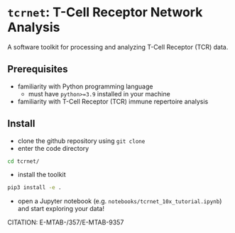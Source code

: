# `tcrnet`: T-Cell Receptor Network Analysis
A software toolkit for processing and analyzing T-Cell Receptor (TCR) data.

## Prerequisites
* familiarity with Python programming language
    * must have `python>=3.9` installed in your machine
* familiarity with T-Cell Receptor (TCR) immune repertoire analysis

## Install
* clone the github repository using `git clone` 
* enter the code directory
```bash
cd tcrnet/
```
* install the toolkit
```bash
pip3 install -e .
```
* open a Jupyter notebook (e.g. `notebooks/tcrnet_10x_tutorial.ipynb`) and start exploring your data!


CITATION: E-MTAB-/357/E-MTAB-9357